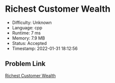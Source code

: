 # Richest Customer Wealth

- Difficulty: Unknown
- Language: cpp
- Runtime: 7 ms
- Memory: 7.9 MB
- Status: Accepted
- Timestamp: 2022-01-31 18:12:56

## Problem Link
[Richest Customer Wealth](https://leetcode.com/problems/richest-customer-wealth)

